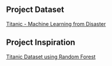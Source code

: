 ## Project Dataset
[Titanic - Machine Learning from Disaster](https://www.kaggle.com/competitions/titanic/data)

## Project Inspiration
[Titanic Dataset using Random Forest](https://www.kaggle.com/code/murtadhanajim/80-in-titanic-dataset-using-random-forests/notebook)
